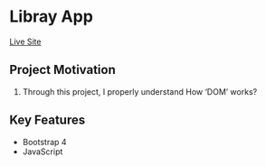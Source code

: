 # Libray App

[Live Site](https://mdmaruf43.github.io/library-app/)

## Project Motivation 
1. Through this project, I properly understand How ‘DOM’ works?

## Key Features 
- Bootstrap 4
- JavaScript 